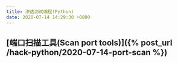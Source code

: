```yaml
---
title: 渗透测试编程(Python)
date: 2020-07-14 14:29:30 +0800
---
```


## [端口扫描工具(Scan port tools)]({% post_url /hack-python/2020-07-14-port-scan %})
